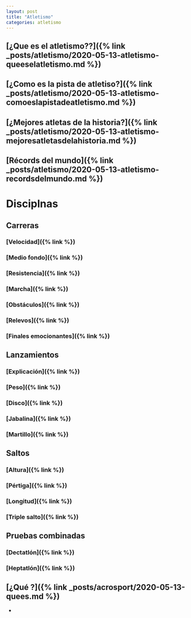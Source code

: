 ```yaml
---
layout: post
title: "Atletismo"
categories: atletismo
---
```


## [¿Que es el atletismo??]({% link _posts/atletismo/2020-05-13-atletismo-queeselatletismo.md %})
## [¿Como es la pista de atletiso?]({% link _posts/atletismo/2020-05-13-atletismo-comoeslapistadeatletismo.md %})
## [¿Mejores atletas de la historia?]({% link _posts/atletismo/2020-05-13-atletismo-mejoresatletasdelahistoria.md %})
## [Récords del mundo]({% link _posts/atletismo/2020-05-13-atletismo-recordsdelmundo.md %})

# Disciplnas

## Carreras
### [Velocidad]({% link %})
### [Medio fondo]({% link %})
### [Resistencia]({% link %})
### [Marcha]({% link %})
### [Obstáculos]({% link %})
### [Relevos]({% link %})
### [Finales emocionantes]({% link %})


## Lanzamientos
### [Explicación]({% link %})
### [Peso]({% link %})
### [Disco]({% link %})
### [Jabalina]({% link %})
### [Martillo]({% link %})


## Saltos
### [Altura]({% link %})
### [Pértiga]({% link %})
### [Longitud]({% link %})
### [Triple salto]({% link %})


## Pruebas combinadas
### [Dectatlón]({% link %})
### [Heptatlón]({% link %})
## [¿Qué ?]({% link _posts/acrosport/2020-05-13-quees.md %})


- 
